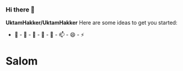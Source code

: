 ### Hi there 👋

**UktamHakker/UktamHakker**
Here are some ideas to get you started:
- 🔭 - 🌱 - 👯 - 🤔 - 💬 - 📫 - 😄 - ⚡ 

<h1>Salom</h1>
